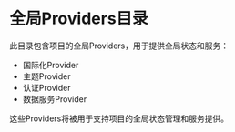# 全局Providers目录

此目录包含项目的全局Providers，用于提供全局状态和服务：

- 国际化Provider
- 主题Provider
- 认证Provider
- 数据服务Provider

这些Providers将被用于支持项目的全局状态管理和服务提供。